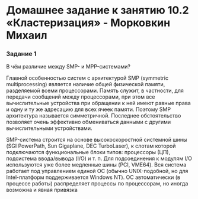 # Домашнее задание к занятию 10.2 «Кластеризация» - Морковкин Михаил

### Задание 1
В чём различие между SMP- и MPP-системами?

Главной особенностью систем с архитектурой SMP (symmetric multiprocessing) является наличие общей физической памяти, разделяемой всеми процессорами.
Память служит, в частности, для передачи сообщений между процессорами, при этом все вычислительные устройства при обращении к ней имеют равные права и одну и ту же адресацию для всех ячеек памяти. Поэтому SMP архитектура называется симметричной. Последнее обстоятельство позволяет очень эффективно обмениваться данными с другими вычислительными устройствами.

SMP-система строится на основе высокоскоростной системной шины (SGI PowerPath, Sun Gigaplane, DEC TurboLaser), к слотам которой подключаются функциональные блоки типов: процессоры (ЦП), подсистема ввода/вывода (I/O) и т. п. Для подсоединения к модулям I/O используются уже более медленные шины (PCI, VME64). Вся система работает под управлением единой ОС (обычно UNIX-подобной, но для Intel-платформ поддерживается Windows NT). ОС автоматически (в процессе работы) распределяет процессы по процессорам, но иногда возможна и явная привязка
